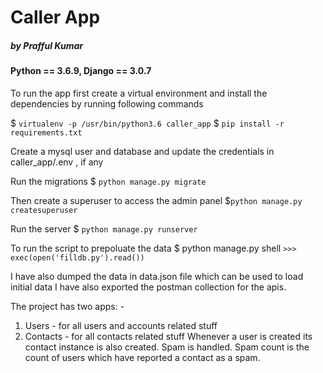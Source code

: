 # Caller App 
##### *by Prafful Kumar*


#### Python == 3.6.9, Django == 3.0.7
To run the app first create a virtual environment and install the dependencies by running following commands

$ `virtualenv -p /usr/bin/python3.6 caller_app`
$ `pip install -r requirements.txt`

Create a mysql user and database and update the credentials in caller_app/.env , if any

Run the migrations
$ `python manage.py migrate`

Then create a superuser to access the admin panel
$`python manage.py createsuperuser` 

Run the server 
$ `python manage.py runserver`

To run the script to prepoluate the data
$ python manage.py shell
`>>> exec(open('filldb.py').read())`

I have also dumped the data in data.json file which can be used to load initial data
I have also exported the postman collection for the apis.

The project has two apps: -
1) Users - for all users and accounts related stuff
2) Contacts - for all contacts related stuff
Whenever a user is created its contact instance is also created. Spam is handled. Spam count is the count of users which have reported a contact as a spam.
